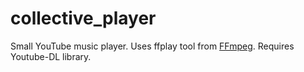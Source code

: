 # collective_player
Small YouTube music player. Uses ffplay tool from [FFmpeg](https://github.com/FFmpeg/FFmpeg). Requires Youtube-DL library.